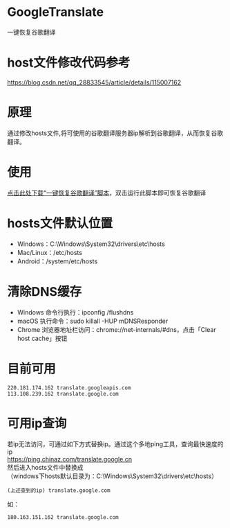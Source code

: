 # GoogleTranslate
一键恢复谷歌翻译

# host文件修改代码参考
https://blog.csdn.net/qq_28833545/article/details/115007162

# 原理
通过修改hosts文件,将可使用的谷歌翻译服务器ip解析到谷歌翻译，从而恢复谷歌翻译。

# 使用
<a href='https://github.com/imoki/GoogleTranslate/releases/download/v1.0.0/GoogleTranslate.bat'>点击此处下载“一键恢复谷歌翻译”脚本</a>，双击运行此脚本即可恢复谷歌翻译  

# hosts文件默认位置
* Windows：C:\Windows\System32\drivers\etc\hosts
* Mac/Linux：/etc/hosts
* Android：/system/etc/hosts

# 清除DNS缓存
* Windows 命令行执行：ipconfig /flushdns
* macOS 执行命令：sudo killall -HUP mDNSResponder
* Chrome 浏览器地址栏访问：chrome://net-internals/#dns，点击「Clear host cache」按钮
 
# 目前可用
```
220.181.174.162 translate.googleapis.com
113.108.239.162 translate.google.com
```

# 可用ip查询
若ip无法访问，可通过如下方式替换ip。通过这个多地ping工具，查询最快速度的ip  
https://ping.chinaz.com/translate.google.cn  
然后进入hosts文件中替换成  
（windows下hosts默认目录为：C:\Windows\System32\drivers\etc\hosts）
```
(上述查到的ip) translate.google.com
```
如：
```
180.163.151.162 translate.google.com
```
